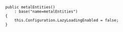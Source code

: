 ﻿        public metalEntities()
            : base("name=metalEntities")
        {
            this.Configuration.LazyLoadingEnabled = false;
        }